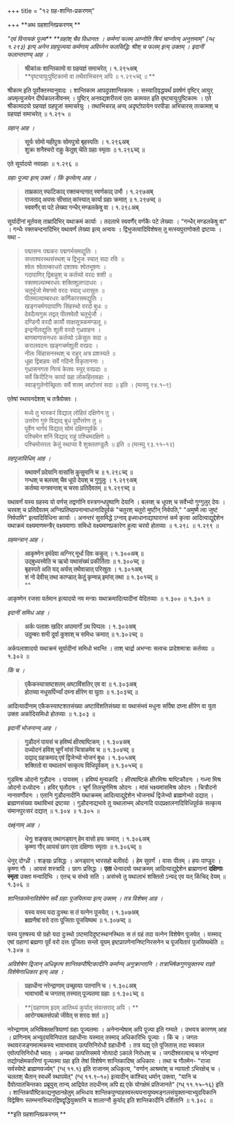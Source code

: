 +++
title = "१२ ग्रह-शान्ति-प्रकरणम्"

+++
**अथ ग्रहशान्तिप्रकरणम् **

_"एवं विनायकं पूज्य** **ग्रहांश् चैव विधानतः । कर्मणां फलम् आप्नोति श्रियं चाप्नोत्य् अनुत्तमाम्" (य्ध् १.२९३) इत्य् अनेन ग्रहपूज्यया कर्मणाम् अविघ्नेन फलसिद्धिः श्रीश् च फलम् इत्य् उक्तम् । इदानीं फलान्तराण्य् आह ।_

> **श्रीकांअः शान्तिकामो वा ग्रहयज्ञं समाचरेत् । १.२९५अब्**  
> **वृष्ट्यायुःपुष्टिकामो वा तथैवाभिचरन् अपि ॥ १.२९५च्द् ॥ **

श्रीकाम इति पूर्वोक्तस्यानुवादः । शान्तिकाम आपदुपशान्तिकामः । सस्यादिवृद्ध्यर्थं प्रवर्षणं वृष्टिर् आयुर् अपमृत्युजयेन दीर्घकालजीवनम् । पुष्टिर् अनवद्यशरीरत्वं एताः कामयत इति वृष्ट्यायुःपुष्टिकामः । एते श्रीकामादयो ग्रहयज्ञं ग्रहपूजां समाचरेयुः । तथाभिचरन्न् अप्य् अदृष्टोपायेन परपीडा अभिचारस् तत्कामश् च ग्रहयज्ञं समाचरेत् ॥ १.२९५ ॥

_ग्रहान् आह ।_

> **सूर्यः  सोमो महीपुत्रः सोमपुत्रो बृहस्पतिः । १.२९६अब्**  
> **शुक्रः शनैश्चरो राहुः केतुश् चेति ग्रहाः स्मृताः ॥ १.२९६च्द् ॥**

एते सूर्यादयो नवग्रहाः ॥ १.२९६ ॥

_ग्रहाः पूज्या इत्य् उक्तं । किं कृत्वेत्य् आह ।_

> **ताम्रकात् स्फटिकाद् रक्तचन्दनात् स्वर्णकाद् उभौ । १.२९७अब्**  
> **राजताद् अयसः सीसात् कांस्यात् कार्या ग्रहाः क्रमात् ॥ १.२९७च्द् ॥**  
> **स्ववर्णैर् वा पटे लेख्या गन्धैर् मण्डलकेषु वा । १.२९८अब्**

सूर्यादीनां मूर्तयस् ताम्रादिभिर् यथाक्रमं कार्याः । तदलाभे स्ववर्णैर् वर्णकैः पटे लेख्याः । "गन्धैर् मण्डलकेषु वा" । गन्धैः रक्तचन्दनादिभिर् यथावर्णं लेख्या इत्य् अन्वयः । द्विभुजत्वादिविशेषस् तु मत्स्यपुराणोक्तो द्रष्टव्यः । यथा -

> पद्मासनः पद्मकरः पद्मगर्भसमद्युतिः ।   
> सप्ताश्वरस्थसंस्थश् च द्विभुजः स्यात् सदा रविः ॥   
> श्वेतः श्वेताम्बरधरो दशाश्वः श्वेतभूषणः ।   
> गदापाणिर् द्विबाहुश् च कर्तव्यो वरदः शशी ॥   
> रक्तमाल्याम्बरधरः शक्तिशूलगदाधरः ।   
> चतुर्भुजो मेषगमो वरदः स्याद् धरासुतः ॥   
> पीतमाल्याम्बरधरः कर्णिकारसमद्युतिः ।   
> खङ्गचर्मगदापाणिः सिंहस्थो वरदो बुधः ॥   
> देवदैत्यगुरू तद्वत् पीतश्वेतौ चतुर्भुजौ ।   
> दण्डिनौ वरदौ कार्यौ साक्षसूत्रकमण्डलू ॥   
> इन्द्रनीलद्युतिः शूली वरदो गृध्रवाहनः ।   
> बाणबाणासनधरः कर्तव्यो ऽर्कसुतः सदा ॥   
> करालवदनः खङ्गचर्मशूली वरप्रदः ।   
> नीलः सिंहासनस्थश् च राहुर् अत्र प्रशस्यते ॥   
> धूम्रा द्विबाहवः सर्वे गदिनो विकृताननाः ।   
> गृध्रासनगता नित्यं केतवः स्युर् वरप्रदाः ॥   
> सर्वे किरीटिनः कार्या ग्रहा लोकहितावहाः ।   
> स्वाङ्गुलेनोच्छ्रिताः सर्वे शतम् अष्टोत्तरं सदा ॥ इति । (मत्स्पु ९४.१–९)

एतेषां स्थापनदेशश् च तत्रैवोक्तः । 

> मध्ये तु भास्करं विद्याल् लोहितं दक्षिणेन तु ।   
> उत्तरेण गुरुं विद्याद् बुधं पूर्वोत्तरेण तु ॥   
> पूर्वेण भार्गवं विद्यात् सोमं दक्षिणपूर्वके ।   
> पश्चिमेन शनिं विद्याद् राहुं पश्चिमदक्षिणे ॥   
> पश्चिमोत्तरतः केतुं स्थाप्या वै शुक्लतण्डुलैः ॥ इति ॥ (मत्स्पु ९३.११–१२) 

_ग्रहपूजाविधिम् आह ।_

> **यथावर्णं प्रदेयानि वासांसि कुसुमानि च ॥ १.२९८च्द् ॥**  
> **गन्धश् च बलयश् चैव धूपो देयश् च गुगुलुः । १.२९९अब्**  
> **कर्तव्या मन्त्रवन्तश् च चरवः प्रतिदैवतम् ॥ १.२९९च्द् ॥**

यथावर्णं यस्य ग्रहस्य यो वर्णस् तद्वर्णानि वस्त्रगन्धपुष्पाणि देयानि । बलय्श् च धूपश् च सर्वेभ्यो गुग्गुलुर् देयः । चरवश् च प्रतिदैवतम् अग्निप्रतिष्ठापनान्वाधानादिपूर्वकं "चतुरश् चतुरो मुष्टीन् निर्वपति," "अमुष्मै त्वा जुष्टं निर्वपामि" इत्यादिविधिना कार्याः । अनन्तरं सुसमिद्धे ऽग्नाव् इध्माधानाद्याघारान्तं कर्म कृत्वा आदित्याद्युद्देशेन यथाक्रमं वक्ष्यमाणमन्त्रैर् वक्ष्यमाणाः समिधो वक्ष्यमाणप्रकारेण हुत्वा चरवो होतव्याः ॥ १.२९८ ॥ १.२९९ ॥

_ग्रहमन्त्रान् आह ।_

> **आकृष्णेन इमंदेवा अग्निर् मूर्धा दिवः ककुत् । १.३००अब् ॥**  
> **उद्बुध्यस्वेति च ऋचो यथासंख्यं प्रकीर्तिताः ॥ १.३००च्द् ॥**  
> **बृहस्पते अति यद् अर्यस् तथैवान्नात् परिस्रुतः । १.३०१अब्**  
> **शं नो देवीस् तथा काण्डात् केतुं कृण्वन्न् इमांस् तथा ॥ १.३०१च्द् ॥**  
> **

आकृष्णेन रजसा वर्तमान इत्यादयो नव मन्त्राः यथाक्रमादित्यादीनां वेदितव्याः ॥ १.३०० ॥ १.३०१ ॥

_इदानीं समिध आह ।_

> **अर्कः पलाशः खदिर अपामार्गो ऽथ पिप्पलः । १.३०२अब्**  
> **उदुम्बरः शमी दूर्वा कुशाश् च समिधः क्रमात् ॥ १.३०२च्द् ॥**

अर्कपलाशादयो यथाक्रमं सूर्यादीनां समिधो भवन्ति । ताश् चार्द्रा अभग्नाः सत्वचः प्रादेशमात्राः कर्तव्याः ॥ १.३०२ ॥ 

_किं च ।_

> **एकैकस्यात्राष्टशतम् अष्टाविंशतिर् एव वा ॥ १.३०३अब्**  
> **होतव्या मधुसर्पिर्भ्यां दघ्ना क्षीरेण वा युताः ॥ १.३०३च्द् ॥**

आदित्यादीनाम् एकैकस्याष्टशतसंख्या अष्टाविंशतिसंख्या वा यथासंभवं मधुना सर्पिषा दघ्ना क्षीरेण वा युता उक्ता अर्कादिसमिधो होतव्याः ॥ १.३०३ ॥ 

_इदानीं भोजनान्य् आह ।_

> **गुडौदनं पायसं च हविष्यं क्षीरषाष्टिकम् । १.३०४अब्**  
> **दध्योदनं हविश् चूर्णं मांसं चित्रान्नमेव च ॥ १.३०४च्द् ॥**  
> **दद्याद् ग्रहक्रमाद् एवं द्विजेभ्यो भोजनं बुधः । १.३०५अब्**  
> **शक्तितो वा यथालाभं सत्कृत्य विधिपूर्वकम् ॥ १.३०५च्द् ॥**

गुडमिश्र ओदनो गुडौदनः । पायसम् । हविष्यं मुन्यन्नादि । क्षीरषाष्टिकं क्षीरमिश्रः षाष्टिकौदनः । गध्ना मिश्र ओदनो दध्योदनः । हविर् घृतौदनः । चूर्णं तिलचूर्णमिश्र ओदनः । मांसं भक्ष्यमांसमिश्र ओदनः । चित्रौदनो नानावर्णौदनः । एतानि गुडौदनादीनि यथाक्रमम् आदित्याद्युद्देशेन भोजनार्थं द्विजेभ्यो ब्राह्मणेभ्यो दद्यात् । ब्राह्मणसंख्या यथाविभवं द्रष्टव्या । गुडौदनाद्यभावे तु यथालाभम् ओदनादि पादप्रक्षालनादिविधिपूर्वकं सत्कृत्य संमानपुरःसरं दद्यात् ॥ १.३०४ ॥ १.३०५ ॥ 

_दक्ष्ịणाम् आह ।_

> **धेनुः शङ्खस् तथानड्वान् हेम वासो हयः क्रमात् । १.३०६अब्**  
> **कृष्णा गौर् आयसं छाग एता दक्षिणाः स्मृताः ॥ १.३०६च्द् ॥**  
> 

धेनुर् दोग्ध्री । शङ्खः प्रसिद्धः । अनड्वान् भारसहो बलीवर्दः । हेम सुवर्णं । वासः पीतम् । हयः पाण्डुरः । कृष्णा गौः । आयसं शस्त्रादि । छागः प्रसिद्धः । **एता** धेन्वादयो यथाक्रमम् आदित्याद्युद्देशेन ब्राह्मणानां **दक्षिणाः स्मृता** उक्ता मन्वादिभिः । एतच् च संभवे सति । असंभवे तु यथालाभं शक्तितो ऽन्यद् एव यत् किंचिद् देयम् ॥ १.३०६ ॥ 

_शान्तिकामेनाविशेषेण सर्वे ग्रहाः पूजयितव्या इत्य् उक्तम् । तत्र विशेषम् आह ।_

> **यस्य यस्य यदा दुःस्थः स तं यत्नेन पूजयेत् । १.३०७अब्**  
> **ब्रह्मणैषां वरो दत्तः पूजिताः पूजयिष्यथ ॥ १.३०७च्द् ॥**

यस्य पुरुषस्य यो ग्रहो यदा दुःस्थो ऽष्टमादिदुष्टस्थानस्थितः स तं ग्रहं तदा यत्नेन विशेषेण पूजयेत् । यस्माद् एषां ग्रहाणां ब्रह्मणा पूर्वं वरो दत्तः पूजिताः सन्तो यूयम् इष्टप्रापणेनानिष्टनिरसनेन च पूजयितारं पूजयिष्यथेति ॥ १.३०७ ॥

_अविशेषेण द्विजान् अधिकृत्य शान्तिकपौष्टिकादीनि कर्माण्य् अनुक्रान्तानि । तत्राभिषेकगुणयुक्तस्य राज्ञो विशेषेणाधिकार इत्य् आह ।_

> **ग्रहाधीना नरेन्द्राणाम् उच्छ्रायाः पतनानि च । १.३०८अब्**  
> **भावाभावौ च जगतस् तस्मात् पूज्यतमा ग्रहाः ॥ १.३०८च्द् ॥**  
> 

> **[ग्रहाणाम् इदम् आतिथ्यं कुर्यात् संवत्सराद् अपि । **  
> **आरोग्यबलसंपन्नो जीवेत् स शरदः शतं ॥ ]**

नरेन्द्राणाम् अभिषिक्तक्षत्रियाणां ग्रहाः पूज्यतमाः । अनेनान्येषाम् अपि पूज्या इति गम्यते । उभयत्र कारणम् आह । प्राणिनाम् अभ्युदयविनिपाता ग्रहाधीनाः यस्मात् तस्माद् अधिकारिभिः पूज्याः । किं च । जगतः स्थावरजङ्गमात्मकस्य भावाभावाव् उत्पत्तिनिरोधौ ग्रहाधीनौ । तत्र यद्य् एते पूजितास् तदा स्वकाल एवोत्पत्तिनिरोधौ भवत्ः । अन्यथा उत्पत्तिसमये नोत्पादो ऽकाले निरोधश् च । जगदीश्वरत्वाच् च नरेन्द्राणां तद्योगक्षेमकारिणां पूज्यतमा ग्रहा इति तेषां विशेषेण शान्तिकादिष्व् अधिकारः । तथा च गौतमेन- "राजा सर्वस्येष्टे ब्राह्मणवर्ज्यम्" (ग्ध् ११.१) इति राजानम् अधिकृत्य, "वर्णान् आश्रमांश् च न्यायतो ऽभिरक्षेच् च । चलतश् चैतान् स्वधर्मे स्थापयेत्" (ग्ध् ११.९–१०) इत्यादीन् कांश्चिद् धर्मान् उक्त्वा, "यानि च दैवोत्पातचिन्तकाः प्रब्रूयुस् तान्य् आद्रियेत तदधीनम् अपि ह्य् एके योगक्षेमं प्रतिजानते"  (ग्ध् ११.१५–१६) इति । शान्तिकपौष्टिकाद्यनुष्ठानहेतुम् अभिधाय शान्तिकपुण्याहस्वस्त्ययनायुष्यमङ्गलसंयुक्तान्याभ्युदयिकानि विद्वेषिणः स्तम्भनाभिचारद्विषद्वृद्धियुक्तानि च शालाग्नौ कुर्याद् इति शान्तिकादीनि दर्शितानि ॥ १.३०८ ॥ 

**इति ग्रहशान्तिप्रकरणम् **
